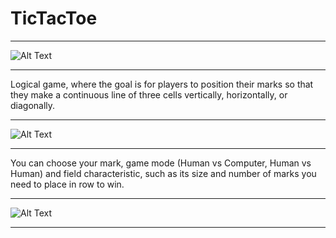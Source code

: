 # TicTacToe
____
![Alt Text](https://github.com/Sturmik/TicTacToe/blob/main/Assets/ShowcaseFiles/TicTacToeEntryGame.gif)
____
Logical game, where the goal is for players to position their marks so that
they make a continuous line of three cells vertically, horizontally, or diagonally.
____
![Alt Text](https://github.com/Sturmik/TicTacToe/blob/main/Assets/ShowcaseFiles/TicTacGameEdit.gif)
____
You can choose your mark, game mode (Human vs Computer, Human vs Human) and field characteristic, 
such as its size and number of marks you need to place in row to win.
____
![Alt Text](https://github.com/Sturmik/TicTacToe/blob/main/Assets/ShowcaseFiles/TicTacToeGameGameplay.gif)
____
